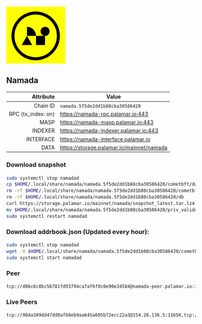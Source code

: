 ![Logo](https://raw.githubusercontent.com/Pa1amar/mainnets/refs/heads/main/namada/logo.png)
## Namada
| Attribute | Value |
|----------:|-------|
| Chain ID         | `namada.5f5de2dd1b88cba30586420` |
| RPC (tx_index: on)  | https://namada-rpc.palamar.io:443 |
| MASP  | https://namada-masp.palamar.io:443 |
| INDEXER | https://namada-indexer.palamar.io:443 |
| INTERFACE | https://namada-interface.palamar.io |
| DATA | https://storage.palamar.io/mainnet/namada |

### Download snapshot
```bash
sudo systemctl stop namadad
cp $HOME/.local/share/namada/namada.5f5de2dd1b88cba30586420/cometbft/data/priv_validator_state.json $HOME/.local/share/namada/namada.5f5de2dd1b88cba30586420/priv_validator_state.json.backup
rm -rf $HOME/.local/share/namada/namada.5f5de2dd1b88cba30586420/cometbft/data
rm -rf $HOME/.local/share/namada/namada.5f5de2dd1b88cba30586420/db
curl https://storage.palamar.io/mainnet/namada/snapshot_latest.tar.lz4 | lz4 -dc - | tar -xf - -C $HOME/.local/share/namada/namada.5f5de2dd1b88cba30586420/
mv $HOME/.local/share/namada/namada.5f5de2dd1b88cba30586420/priv_validator_state.json.backup $HOME/.local/share/namada/namada.5f5de2dd1b88cba30586420/cometbft/data/priv_validator_state.json
sudo systemctl restart namadad
```
### Download addrbook.json (Updated every hour):
```bash
sudo systemctl stop namadad
wget -O $HOME/.local/share/namada/namada.5f5de2dd1b88cba30586420/cometbft/config/addrbook.json https://storage.palamar.io/mainnet/namada/addrbook.json
sudo systemctl start namadad
```
### Peer
```bash
tcp://d86c6c8bc56781fd93794ca7af6f0c0e90e34584@namada-peer.palamar.io:16656
```





















































































































































































































































































































































































































































































































































































































































































































































































































































































































































































































































































































































































































































































































































































































































































































































































































































































































































### Live Peers
```
tcp://904a389dd47dd0af68eb9aa645a605b72ecc22a3@154.26.136.5:11656,tcp://645f6ab7910801304cd264b129030c848243ca6b@142.132.194.124:19904,tcp://219c4c2475048dbaa9e01d20ebd82b913958b4d8@72.46.84.33:16656,tcp://68ede0c21b03bfeb3ace802eaafbdd2b55d5c215@161.35.198.105:38656,tcp://ea656ccdb788c29b29969796131e7e9822d18be3@65.21.65.254:1610,tcp://05309c2cce2d163027a47c662066907e89cd6b99@104.251.123.123:26656,tcp://2492df7fe650830d89c84e21550f0c7e064268eb@3.22.51.197:36656,tcp://ab43fd9310965ac7eca31f93cf61c2544557b99f@103.208.85.24:26656,tcp://75e35d1fdad3e243ff828803b0b371ae69a249e2@62.3.101.89:26656,tcp://c4deb6863d50bcdd9d20b02303d010090908d6d2@192.64.82.62:26656,tcp://5c479b8d9969bb901897ebed40fc197d507f007c@144.91.119.1:26656,tcp://58ef73cbdab74af6bcd2790721ddf47993e16c88@72.46.84.125:26656,tcp://74184876d3b02a7d622f177779a416aa66964bdd@51.91.105.170:26656,tcp://53b91a7a3929ced6d61c8ec3ca85502803a1f3e3@167.235.35.48:26656,tcp://6051d1f03906d7b96b6e8cc99125b7bc019aeabd@89.185.85.139:26656,tcp://6b469eb00f21d6ebe344c951f599e2012f70d4e9@5.194.81.121:19904
```
